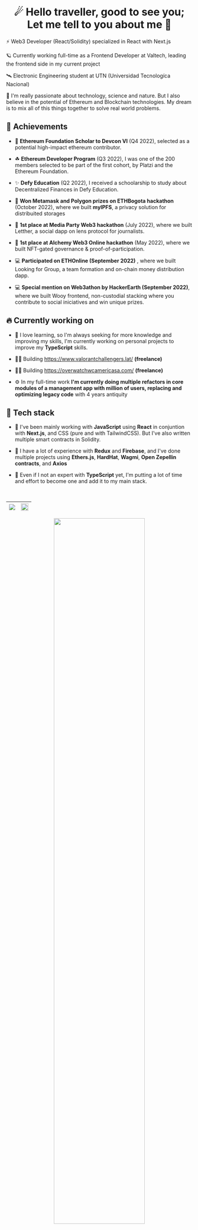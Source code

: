 
<h1 align="center">
☄ Hello traveller, good to see you; Let me tell to you about me 🌌
</h1>

⚡ Web3 Developer (React/Solidity) specialized in React with Next.js

🪐 Currently working full-time as a Frontend Developer at Valtech, leading the frontend side in my current project

🛰 Electronic Engineering student at UTN (Universidad Tecnologíca Nacional)

🌳 I'm really passionate about technology, science and nature. But I also believe in the potential of Ethereum and Blockchain technologies. My dream is to mix all of this things together to solve real world problems.


🏅 Achievements
---

- 🦄 __Ethereum Foundation Scholar to Devcon VI__ (Q4 2022), selected as a potential high-impact ethereum contributor.

- ☘ __Ethereum Developer Program__ (Q3 2022), I was one of the 200 members selected to be part of the first cohort, by Platzi and the Ethereum Foundation.

- ✨ __Defy Education__ (Q2 2022), I received a schoolarship to study about Decentralized Finances in Defy Education.

- 🥈 __Won Metamask and Polygon prizes on ETHBogota hackathon__ (October 2022), where we built __myIPFS__, a privacy solution for distribuited storages

- 🥇 __1st place at Media Party Web3 hackathon__ (July 2022),  where we built Letther, a social dapp on lens protocol for journalists. 

- 🥇 __1st place at Alchemy Web3 Online hackathon__ (May 2022), where we built NFT-gated governance & proof-of-participation.

- 💻 __Participated on ETHOnline (September 2022)__ , where we built Looking for Group, a team formation and on-chain money distribution dapp.

- 💻 __Special mention on Web3athon by HackerEarth (September 2022)__, where we built Wooy frontend, non-custodial stacking where you contribute to social iniciatives and win unique prizes.


🔥  Currently working on
---

- 🌱 I love learning, so I'm always seeking for more knowledge and improving my skills, I'm currently working on personal projects to improve my __TypeScript__ skills.

- 🧙‍♂️ Building https://www.valorantchallengers.lat/ __(freelance)__

- 🦹‍♂️ Building https://overwatchwcamericasa.com/ __(freelance)__

- ⚙ In my full-time work __I'm currently doing multiple refactors in core modules of a management app with million of users, replacing and optimizing legacy code__ with 4 years antiquity


🎇 Tech stack
---

- 🔧 I've been mainly working with __JavaScript__ using __React__ in conjuntion  with __Next.js__, and CSS (pure and with TailwindCSS). But I've also written multiple smart contracts in Solidity.

- 📗 I have a lot of experience with __Redux__ and __Firebase__, and I've done multiple projects using __Ethers.js__, __HardHat__, __Wagmi__, __Open Zepellin contracts__, and __Axios__

- 🌿 Even if I not an expert with __TypeScript__ yet, I'm putting a lot of time and effort to become one and add it to my main stack.


<br/>

<table>
	<thead>
		<th>
			<img align="center" src="https://github-readme-stats.vercel.app/api?username=nv-cho&show_icons=true&include_all_commits=true&count_private=true&theme=buefy&hide_border=true" style="max-width: 100%;">
		</th>
		<th>
			<img align="center" src="https://github-readme-stats.vercel.app/api/top-langs/?username=nv-cho&theme=buefy&hide_border=true" style="width: 100%;max-width: 100%;">
		</th>
	</thead>
</table>
<p align="center">
	<img align="center" src="https://streak-stats.demolab.com/?user=nv-cho&hide_border=true&fire=8800ff&ring=8800ff&currStreakLabel=a240f7" style="max-width: 100%; width: 70%;">
</p>

